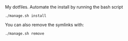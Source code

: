 My dotfiles. Automate the install by running the bash script

```
./manage.sh install
```

You can also remove the symlinks with:

```
./manage.sh remove
```
